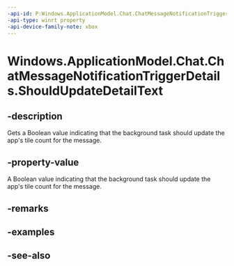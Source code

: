 ```yaml
---
-api-id: P:Windows.ApplicationModel.Chat.ChatMessageNotificationTriggerDetails.ShouldUpdateDetailText
-api-type: winrt property
-api-device-family-note: xbox
---
```


<!-- Property syntax
public bool ShouldUpdateDetailText { get; }
-->

# Windows.ApplicationModel.Chat.ChatMessageNotificationTriggerDetails.ShouldUpdateDetailText

## -description
Gets a Boolean value indicating that the background task should update the app's tile count for the message.

## -property-value
A Boolean value indicating that the background task should update the app's tile count for the message.

## -remarks

## -examples

## -see-also
